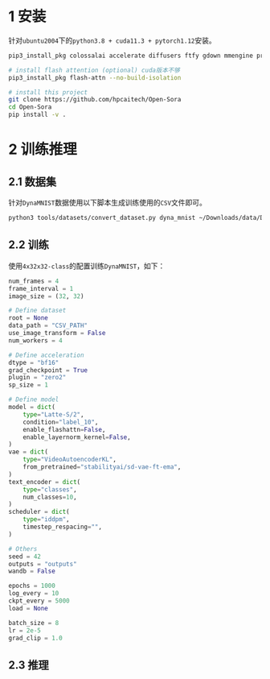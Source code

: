 # 1 安装

针对`ubuntu2004`下的`python3.8 + cuda11.3 + pytorch1.12`安装。

```bash
pip3_install_pkg colossalai accelerate diffusers ftfy gdown mmengine pre-commit av tensorboard timm tqdm transformers wandb xformers==0.0.13 triton packaging ninja apex

# install flash attention (optional) cuda版本不够 
pip3_install_pkg flash-attn --no-build-isolation

# install this project
git clone https://github.com/hpcaitech/Open-Sora
cd Open-Sora
pip install -v .
```

# 2 训练推理

## 2.1 数据集

针对`DynaMNIST`数据使用以下脚本生成训练使用的`CSV`文件即可。

```bash
python3 tools/datasets/convert_dataset.py dyna_mnist ~/Downloads/data/DynaMNIST_20240321
```

## 2.2 训练

使用`4x32x32-class`的配置训练`DynaMNIST`，如下：

```python
num_frames = 4
frame_interval = 1
image_size = (32, 32)

# Define dataset
root = None
data_path = "CSV_PATH"
use_image_transform = False
num_workers = 4

# Define acceleration
dtype = "bf16"
grad_checkpoint = True
plugin = "zero2"
sp_size = 1

# Define model
model = dict(
    type="Latte-S/2",
    condition="label_10",
    enable_flashattn=False,
    enable_layernorm_kernel=False,
)
vae = dict(
    type="VideoAutoencoderKL",
    from_pretrained="stabilityai/sd-vae-ft-ema",
)
text_encoder = dict(
    type="classes",
    num_classes=10,
)
scheduler = dict(
    type="iddpm",
    timestep_respacing="",
)

# Others
seed = 42
outputs = "outputs"
wandb = False

epochs = 1000
log_every = 10
ckpt_every = 5000
load = None

batch_size = 8
lr = 2e-5
grad_clip = 1.0
```

## 2.3 推理